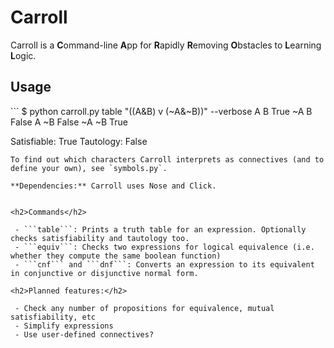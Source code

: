 # Carroll
Carroll is a **C**ommand-line **A**pp for **R**apidly **R**emoving **O**bstacles to **L**earning **L**ogic.

<h2>Usage</h2>
```
$ python carroll.py table "((A&B) v (~A&~B))" --verbose
 A  B  True
~A  B  False
 A ~B  False
~A ~B  True

Satisfiable: True
Tautology: False
```
To find out which characters Carroll interprets as connectives (and to define your own), see `symbols.py`.

**Dependencies:** Carroll uses Nose and Click.


<h2>Commands</h2>

 - ```table```: Prints a truth table for an expression. Optionally checks satisfiability and tautology too.
 - ```equiv```: Checks two expressions for logical equivalence (i.e. whether they compute the same boolean function)
 - ```cnf``` and ```dnf```: Converts an expression to its equivalent in conjunctive or disjunctive normal form.

<h2>Planned features:</h2>

 - Check any number of propositions for equivalence, mutual satisfiability, etc
 - Simplify expressions
 - Use user-defined connectives?
